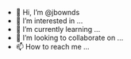 - 👋 Hi, I’m @jbownds
- 👀 I’m interested in ...
- 🌱 I’m currently learning ...
- 💞️ I’m looking to collaborate on ...
- 📫 How to reach me ...

<!---
jbownds/jbownds is a ✨ special ✨ repository because its `README.md` (this file) appears on your GitHub profile.
You can click the Preview link to take a look at your changes.
--->
